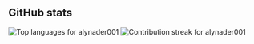 ## GitHub stats

![Top languages for alynader001](https://github-readme-stats.vercel.app/api/top-langs/?username=alynader001&layout=compact&theme=transparent&langs_count=8)
![Contribution streak for alynader001](https://streak-stats.demolab.com?user=alynader001&theme=transparent&hide_border=true)


<!--
**alynader001/alynader001** is a ✨ _special_ ✨ repository because its `README.md` (this file) appears on your GitHub profile.

Here are some ideas to get you started:

- 🔭 I’m currently working on ...
- 🌱 I’m currently learning ...
- 👯 I’m looking to collaborate on ...
- 🤔 I’m looking for help with ...
- 💬 Ask me about ...
- 📫 How to reach me: ...
- 😄 Pronouns: ...
- ⚡ Fun fact: ...
-->
